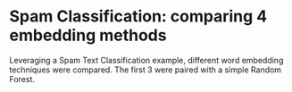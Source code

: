 # Spam Classification: comparing 4 embedding methods
Leveraging a Spam Text Classification example, different word embedding techniques were compared. The first 3 were paired with a simple Random Forest.

<div align="center">
  



</div>
